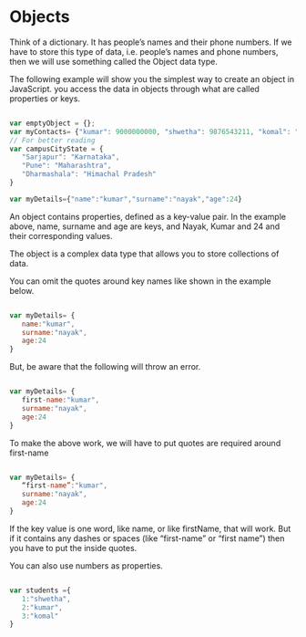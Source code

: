 # Objects

Think of a dictionary. It has people’s names and their phone numbers. If we have to store this type of data, i.e. people’s names and phone numbers, then we will use something called the Object data type.


The following example will show you the simplest way to create an object in JavaScript. you access the data in objects through what are called properties or keys.

```javascript

var emptyObject = {};
var myContacts= {"kumar": 9000000000, "shwetha": 9876543211, "komal": "0909990999"};
// For better reading
var campusCityState = {
   "Sarjapur": "Karnataka",
   "Pune": "Maharashtra",
   "Dharmashala": "Himachal Pradesh"
}

```

```javascript
var myDetails={"name":"kumar","surname":"nayak","age":24}
```
 
An object contains properties, defined as a key-value pair. In the example above, name, surname and age are keys, and Nayak, Kumar and 24 and their corresponding values.

The object is a complex data type that allows you to store collections of data.

You can omit the quotes around key names like shown in the example below.



```javascript

var myDetails= {
   name:"kumar",
   surname:"nayak",
   age:24
}

```

But, be aware that the following will throw an error.

```javascript

var myDetails= {
   first-name:"kumar",
   surname:"nayak",
   age:24
}

```

To make the above work, we will have to put quotes are required around first-name

```javascript

var myDetails= {
   “first-name”:"kumar",
   surname:"nayak",
   age:24
}

```

If the key value is one word, like name, or like firstName, that will work. But if it contains any dashes or spaces (like “first-name” or “first name”) then you have to put the inside quotes.


You can also use numbers as properties.

```javascript

var students ={
   1:"shwetha",
   2:"kumar",
   3:"komal"
}

```
